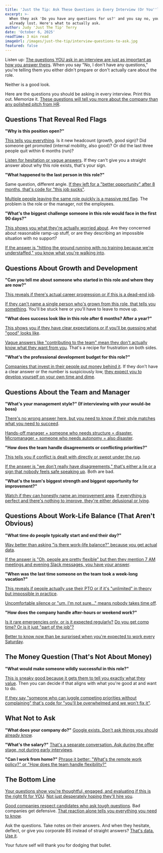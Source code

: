 ```yaml
---
title: 'Just the Tip: Ask These Questions in Every Interview (Or You''ll Regret It)'
excerpt: >-
  When they ask 'Do you have any questions for us?' and you say no, you've
  already lost. Here's what to actually ask.
author: Judy 'Just The Tip' Terry
date: 'October 6, 2025'
readTime: 3 min read
imageUrl: /images/just-the-tip/interview-questions-to-ask.jpg
featured: false
---
```


Listen up: [The questions YOU ask in an interview are just as important as how you answer theirs](https://www.shrm.org/topics-tools/news/talent-acquisition/candidate-questions-interview-importance). When you say "No, I don't have any questions," you're telling them you either didn't prepare or don't actually care about the role.

Neither is a good look.

Here are the questions you should be asking in every interview. Print this out. Memorize it. [These questions will tell you more about the company than any polished pitch from HR](https://www.linkedin.com/business/talent/blog/interviewing/questions-reveal-company-culture).

## Questions That Reveal Red Flags

**"Why is this position open?"**

[This tells you everything](https://www.shrm.org/topics-tools/news/talent-acquisition/why-position-open-interview-question). Is it new headcount (growth, good sign)? Did someone get promoted (internal mobility, also good)? Or did the last three people quit within 6 months (run)?

[Listen for hesitation or vague answers](https://www.linkedin.com/business/talent/blog/interviewing/interview-answer-hesitation-red-flags). If they can't give you a straight answer about why this role exists, that's your sign.

**"What happened to the last person in this role?"**

Same question, different angle. [If they left for a "better opportunity" after 8 months, that's code for "this job sucks"](https://www.shrm.org/topics-tools/news/employee-relations/short-tenure-predecessor-red-flag).

[Multiple people leaving the same role quickly is a massive red flag](https://www.linkedin.com/business/talent/blog/talent-retention/revolving-door-position-warning). The problem is the role or the manager, not the employees.

**"What's the biggest challenge someone in this role would face in the first 90 days?"**

[This shows you what they're actually worried about](https://www.shrm.org/topics-tools/news/talent-acquisition/interview-question-first-90-days-challenges). Are they concerned about reasonable ramp-up stuff, or are they describing an impossible situation with no support?

[If the answer is "hitting the ground running with no training because we're understaffed," you know what you're walking into](https://www.linkedin.com/business/talent/blog/interviewing/unrealistic-onboarding-expectations).

## Questions About Growth and Development

**"Can you tell me about someone who started in this role and where they are now?"**

[This reveals if there's actual career progression or if this is a dead-end job](https://www.shrm.org/topics-tools/news/talent-management/career-advancement-opportunities-question).

[If they can't name a single person who's grown from this role, that tells you something](https://www.linkedin.com/business/talent/blog/talent-management/internal-mobility-track-record). You'll be stuck here or you'll have to leave to move up.

**"What does success look like in this role after 6 months? After a year?"**

[This shows you if they have clear expectations or if you'll be guessing what "good" looks like](https://www.shrm.org/topics-tools/news/talent-management/role-success-metrics-clarity).

[Vague answers like "contributing to the team" mean they don't actually know what they want from you](https://www.linkedin.com/business/talent/blog/talent-management/unclear-success-metrics-problem). That's a recipe for frustration on both sides.

**"What's the professional development budget for this role?"**

[Companies that invest in their people put money behind it](https://www.shrm.org/topics-tools/news/benefits-compensation/professional-development-budget-importance). If they don't have a clear answer or the number is suspiciously low, [they expect you to develop yourself on your own time and dime](https://www.linkedin.com/business/talent/blog/talent-management/learning-development-investment).

## Questions About the Team and Manager

**"What's your management style?" (If interviewing with your would-be boss)**

[There's no wrong answer here, but you need to know if their style matches what you need to succeed](https://www.shrm.org/topics-tools/news/talent-management/management-style-compatibility).

[Hands-off manager + someone who needs structure = disaster. Micromanager + someone who needs autonomy = also disaster](https://www.linkedin.com/business/talent/blog/talent-management/management-style-fit-importance).

**"How does the team handle disagreements or conflicting priorities?"**

[This tells you if conflict is dealt with directly or swept under the rug](https://www.shrm.org/topics-tools/news/employee-relations/conflict-resolution-culture-assessment).

[If the answer is "we don't really have disagreements," that's either a lie or a sign that nobody feels safe speaking up](https://www.linkedin.com/business/talent/blog/talent-management/healthy-conflict-culture). Both are bad.

**"What's the team's biggest strength and biggest opportunity for improvement?"**

[Watch if they can honestly name an improvement area](https://www.shrm.org/topics-tools/news/talent-management/self-awareness-team-assessment). [If everything is perfect and there's nothing to improve, they're either delusional or lying](https://www.linkedin.com/business/talent/blog/interviewing/interview-honesty-assessment).

## Questions About Work-Life Balance (That Aren't Obvious)

**"What time do people typically start and end their day?"**

[Way better than asking "is there work-life balance?" because you get actual data](https://www.shrm.org/topics-tools/news/managing-smart/work-hours-culture-question).

[If the answer is "Oh, people are pretty flexible" but then they mention 7 AM meetings and evening Slack messages, you have your answer](https://www.linkedin.com/business/talent/blog/talent-management/work-life-balance-reality-vs-policy).

**"When was the last time someone on the team took a week-long vacation?"**

[This reveals if people actually use their PTO or if it's "unlimited" in theory but impossible in practice](https://www.shrm.org/topics-tools/news/benefits-compensation/unlimited-pto-utilization-reality).

[Uncomfortable silence or "um, I'm not sure..." means nobody takes time off](https://www.linkedin.com/business/talent/blog/talent-management/pto-usage-culture).

**"How does the company handle after-hours or weekend work?"**

[Is it rare emergencies only, or is it expected regularly?](https://www.shrm.org/topics-tools/news/managing-smart/after-hours-work-expectations) [Do you get comp time? Or is it just "part of the job"?](https://www.linkedin.com/business/talent/blog/talent-management/overtime-expectations-transparency)

[Better to know now than be surprised when you're expected to work every Saturday](https://www.shrm.org/topics-tools/news/managing-smart/weekend-work-culture-assessment).

## The Money Question (That's Not About Money)

**"What would make someone wildly successful in this role?"**

[This is sneaky good because it gets them to tell you exactly what they value](https://www.shrm.org/topics-tools/news/talent-acquisition/success-criteria-interview-question). Then you can decide if that aligns with what you're good at and want to do.

[If they say "someone who can juggle competing priorities without complaining" that's code for "you'll be overwhelmed and we won't fix it"](https://www.linkedin.com/business/talent/blog/interviewing/job-requirements-decoded).

## What Not to Ask

**"What does your company do?"** [Google exists. Don't ask things you should already know](https://www.shrm.org/topics-tools/news/talent-acquisition/interview-questions-basic-research).

**"What's the salary?"** [That's a separate conversation. Ask during the offer stage, not during early interviews](https://www.linkedin.com/business/talent/blog/talent-acquisition/salary-question-timing).

**"Can I work from home?"** [Phrase it better: "What's the remote work policy?" or "How does the team handle flexibility?"](https://www.shrm.org/topics-tools/news/managing-smart/remote-work-policy-question-framing)

## The Bottom Line

[Your questions show you're thoughtful, engaged, and evaluating if this is the right fit for YOU](https://www.shrm.org/topics-tools/news/talent-acquisition/candidate-questions-demonstrate-engagement). [Not just desperately hoping they'll hire you](https://www.linkedin.com/business/talent/blog/interviewing/interview-as-two-way-evaluation).

[Good companies respect candidates who ask tough questions](https://www.shrm.org/topics-tools/news/talent-acquisition/quality-questions-positive-signal). Bad companies get defensive. [That reaction alone tells you everything you need to know](https://www.linkedin.com/business/talent/blog/interviewing/defensive-response-red-flag).

Ask the questions. Take notes on their answers. And when they hesitate, deflect, or give you corporate BS instead of straight answers? [That's data. Use it](https://www.shrm.org/topics-tools/news/talent-acquisition/interview-answer-analysis).

Your future self will thank you for dodging that bullet.
